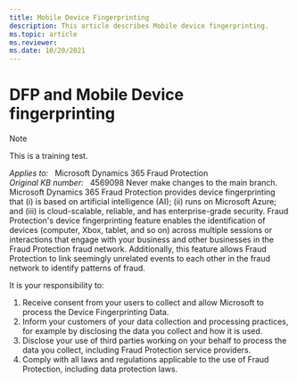 ```yaml
---
title: Mobile Device Fingerprinting
description: This article describes Mobile device fingerprinting.
ms.topic: article
ms.reviewer: 
ms.date: 10/20/2021
---
```

# DFP and Mobile Device fingerprinting


 
> [!NOTE]
> This is a training test.

_Applies to:_ &nbsp; Microsoft Dynamics 365 Fraud Protection  
_Original KB number:_ &nbsp; 4569098
Never make changes to the main branch.
Microsoft Dynamics 365 Fraud Protection provides device fingerprinting that (i) is based on artificial intelligence (AI); (ii) runs on Microsoft Azure; and (iii) is cloud-scalable, reliable, and has enterprise-grade security. Fraud Protection's device fingerprinting feature enables the identification of devices (computer, Xbox, tablet, and so on) across multiple sessions or interactions that engage with your business and other businesses in the Fraud Protection fraud network. Additionally, this feature allows Fraud Protection to link seemingly unrelated events to each other in the fraud network to identify patterns of fraud.


It is your responsibility to:

1. Receive consent from your users to collect and allow Microsoft to process the Device Fingerprinting Data.
2. Inform your customers of your data collection and processing practices, for example by disclosing the data you collect and how it is used.
3. Disclose your use of third parties working on your behalf to process the data you collect, including Fraud Protection service providers.
4. Comply with all laws and regulations applicable to the use of Fraud Protection, including data protection laws.
